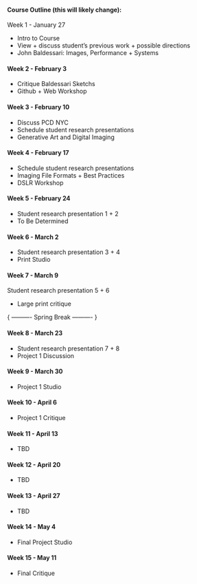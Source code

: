 #### Course Outline (this will likely change):
Week 1 - January 27 
* Intro to Course
* View + discuss student’s previous work + possible directions
* John Baldessari: Images, Performance + Systems


#### Week 2 - February 3
* Critique Baldessari Sketchs 
* Github + Web Workshop
  

#### Week 3 - February 10
 * Discuss PCD NYC
 * Schedule student research presentations
 * Generative Art and Digital Imaging


#### Week 4 - February 17
* Schedule student research presentations
* Imaging File Formats + Best Practices
* DSLR Workshop


#### Week 5 - February 24
* Student research presentation 1 + 2
* To Be Determined

#### Week 6 - March 2
* Student research presentation 3 + 4 
* Print Studio

#### Week 7 - March 9
Student research presentation 5 + 6
* Large print critique


{ ———- Spring Break ———- }


#### Week 8 - March 23
* Student research presentation 7 + 8
* Project 1 Discussion

#### Week 9 - March 30
* Project 1 Studio

#### Week 10 - April 6
* Project 1 Critique

#### Week 11 - April 13
* TBD

#### Week 12 - April 20
* TBD

#### Week 13 - April 27
* TBD

#### Week 14 - May 4
* Final Project Studio

#### Week 15 - May 11
* Final Critique